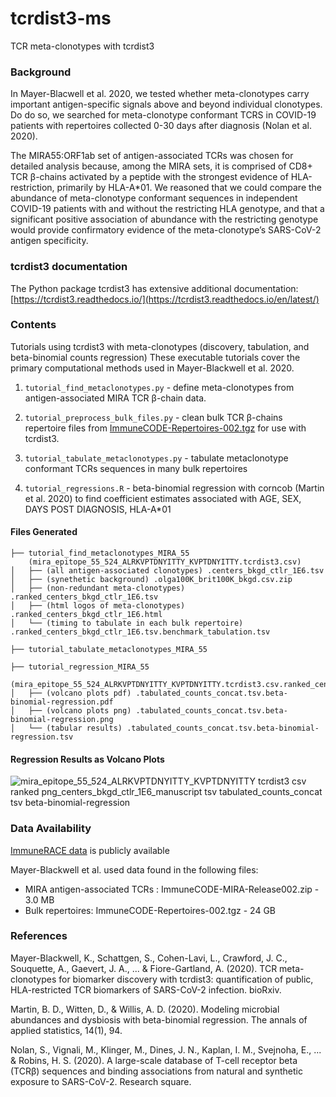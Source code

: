 # tcrdist3-ms

TCR meta-clonotypes with tcrdist3

### Background 

In Mayer-Blacwell et al. 2020, we tested whether meta-clonotypes carry important antigen-specific signals above and beyond individual clonotypes. Do do so, we searched for meta-clonotype conformant TCRS in COVID-19 patients with repertoires collected 0-30 days after diagnosis (Nolan et al. 2020). 

The MIRA55:ORF1ab set of antigen-associated TCRs was chosen for detailed analysis because, among the MIRA sets, it is comprised of CD8+ TCR β-chains activated by a peptide with the strongest evidence of HLA-restriction, primarily by HLA-A*01. We reasoned that we could compare the abundance of meta-clonotype conformant sequences in independent COVID-19 patients with and without the restricting HLA genotype, and that a significant positive association of abundance with the restricting genotype would provide confirmatory evidence of the meta-clonotype’s SARS-CoV-2 antigen specificity. 

### tcrdist3 documentation

The Python package tcrdist3 has extensive additional documentation:
[https://tcrdist3.readthedocs.io/](https://tcrdist3.readthedocs.io/en/latest/)


### Contents 

Tutorials using tcrdist3 with meta-clonotypes (discovery, tabulation, and beta-binomial counts regression)
These executable tutorials cover the primary computational methods used in Mayer-Blackwell et al. 2020.  

1. `tutorial_find_metaclonotypes.py` - define meta-clonotypes from antigen-associated MIRA TCR β-chain data. 

2. `tutorial_preprocess_bulk_files.py` - clean bulk TCR β-chains repertoire files from [ImmuneCODE-Repertoires-002.tgz](https://clients.adaptivebiotech.com/pub/covid-2020) for use with tcrdist3.

3. `tutorial_tabulate_metaclonotypes.py` - tabulate metaclonotype conformant TCRs sequences in many bulk repertoires

4. `tutorial_regressions.R` - beta-binomial regression with corncob (Martin et al. 2020) to find coefficient estimates associated with AGE, SEX, DAYS POST DIAGNOSIS, HLA-A*01

#### Files Generated

```
├── tutorial_find_metaclonotypes_MIRA_55
    (mira_epitope_55_524_ALRKVPTDNYITTY_KVPTDNYITTY.tcrdist3.csv)
│   ├── (all antigen-associated clonotypes) .centers_bkgd_ctlr_1E6.tsv
│   ├── (synethetic background) .olga100K_brit100K_bkgd.csv.zip
│   ├── (non-redundant meta-clonotypes) .ranked_centers_bkgd_ctlr_1E6.tsv
│   ├── (html logos of meta-clonotypes) .ranked_centers_bkgd_ctlr_1E6.html
│   └── (timing to tabulate in each bulk repertoire) .ranked_centers_bkgd_ctlr_1E6.tsv.benchmark_tabulation.tsv

├── tutorial_tabulate_metaclonotypes_MIRA_55

├── tutorial_regression_MIRA_55 
    (mira_epitope_55_524_ALRKVPTDNYITTY_KVPTDNYITTY.tcrdist3.csv.ranked_centers_bkgd_ctlr_1E6_manuscript.tsv)
│   ├── (volcano plots pdf) .tabulated_counts_concat.tsv.beta-binomial-regression.pdf
│   ├── (volcano plots png) .tabulated_counts_concat.tsv.beta-binomial-regression.png
│   └── (tabular results) .tabulated_counts_concat.tsv.beta-binomial-regression.tsv
```
#### Regression Results as Volcano Plots

![mira_epitope_55_524_ALRKVPTDNYITTY_KVPTDNYITTY tcrdist3 csv ranked png_centers_bkgd_ctlr_1E6_manuscript tsv tabulated_counts_concat tsv beta-binomial-regression](https://user-images.githubusercontent.com/46639063/128776168-dc75f23d-e6a9-44d4-845f-97baac478499.png)


### Data Availability 

[ImmuneRACE data](https://clients.adaptivebiotech.com/pub/covid-2020) is publicly available 

Mayer-Blackwell et al. used data found in the following files: 
* MIRA antigen-associated TCRs : ImmuneCODE-MIRA-Release002.zip - 3.0 MB
* Bulk repertoires: ImmuneCODE-Repertoires-002.tgz - 24 GB


### References 

Mayer-Blackwell, K., Schattgen, S., Cohen-Lavi, L., Crawford, J. C., Souquette, A., Gaevert, J. A., ... & Fiore-Gartland, A. (2020). TCR meta-clonotypes for biomarker discovery with tcrdist3: quantification of public, HLA-restricted TCR biomarkers of SARS-CoV-2 infection. bioRxiv.

Martin, B. D., Witten, D., & Willis, A. D. (2020). Modeling microbial abundances and dysbiosis with beta-binomial regression. The annals of applied statistics, 14(1), 94.

Nolan, S., Vignali, M., Klinger, M., Dines, J. N., Kaplan, I. M., Svejnoha, E., ... & Robins, H. S. (2020). A large-scale database of T-cell receptor beta (TCRβ) sequences and binding associations from natural and synthetic exposure to SARS-CoV-2. Research square.


